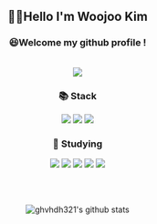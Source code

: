 <!-- ![header](https://capsule-render.vercel.app/api?type=Rect&text=WooJoo's%20github&color=6E6E6E&fontColor=ffffff&height=150&fontSize=65&section=header) -->
<div align="center">
  <h2>🙋‍♂️Hello I'm Woojoo Kim</h2>
  <h3>😆Welcome my github profile !</h3><br>
  <a href="https://hits.seeyoufarm.com"><img src="https://hits.seeyoufarm.com/api/count/incr/badge.svg?url=https%3A%2F%2Fgithub.com%2Fghvhdh321%2F&count_bg=%23555555&title_bg=%23555555&icon=github.svg&icon_color=%23EEEAEA&title=Github&edge_flat=false"/></a>
  <h3>📚 Stack </h3>
  <img src="https://img.shields.io/badge/HTML5-E34F26?style=for-the-badge&logo=HTML5&logoColor=white"/>
  <img src="https://img.shields.io/badge/CSS3-1572B6?style=for-the-badge&logo=CSS3&logoColor=white" />
  <img src="https://img.shields.io/badge/JavaScript-F7DF1E?style=for-the-badge&logo=JavaScript&logoColor=white"/> <br>
  
  <h3>🐢 Studying </h3>
  <img src="https://img.shields.io/badge/React-61DAFB?style=for-the-badge&logo=React&logoColor=white"/>
  <img src="https://img.shields.io/badge/AWS-232F3E?style=for-the-badge&logo=AWS&logoColor=white"/>
  <img src="https://img.shields.io/badge/JAVA-007396?style=for-the-badge&logo=Java&logoColor=white"> 
  <img src="https://img.shields.io/badge/TypeScript-3178C6?style=for-the-badge&logo=TypeScript&logoColor=white"> 
  <img src="https://img.shields.io/badge/node.js-339933?style=for-the-badge&logo=node.js&logoColor=white"> 
  
  <br><br>
  
  ![ghvhdh321's github stats](https://github-readme-stats.vercel.app/api?username=ghvhdh321&show_icons=true)
</div>
